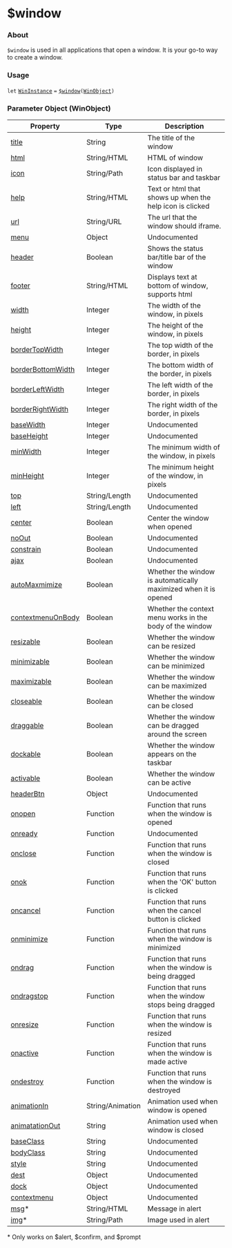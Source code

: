 # $window

### About

`$window` is used in all applications that open a window. It is your go-to way to create a window.

### Usage

`let` [`WinInstance`](wininstance/) `=` [`$window`](./)`(`[`WinObject`](winobject/)`)`

### Parameter Object (WinObject)

| Property                                            | Type             | Description                                                     |
| --------------------------------------------------- | ---------------- | --------------------------------------------------------------- |
| [title](winobject/title.md)                         | String           | The title of the window                                         |
| [html](winobject/html.md)                           | String/HTML      | HTML of window                                                  |
| [icon](winobject/icon.md)                           | String/Path      | Icon displayed in status bar and taskbar                        |
| [help](winobject/help.md)                           | String/HTML      | Text or html that shows up when the help icon is clicked        |
| [url](winobject/url.md)                             | String/URL       | The url that the window should iframe.                          |
| [menu](winobject/menu.md)                           | Object           | Undocumented                                                    |
| [header](winobject/header.md)                       | Boolean          | Shows the status bar/title bar of the window                    |
| [footer](winobject/footer.md)                       | String/HTML      | Displays text at bottom of window, supports html                |
| [width](winobject/width.md)                         | Integer          | The width of the window, in pixels                              |
| [height](winobject/height.md)                       | Integer          | The height of the window, in pixels                             |
| [borderTopWidth](winobject/bordertopwidth.md)       | Integer          | The top width of the border, in pixels                          |
| [borderBottomWidth](winobject/borderbottomwidth.md) | Integer          | The bottom width of the border, in pixels                       |
| [borderLeftWidth](winobject/borderleftwidth.md)     | Integer          | The left width of the border, in pixels                         |
| [borderRightWidth](winobject/borderrightwidth.md)   | Integer          | The right width of the border, in pixels                        |
| [baseWidth](winobject/basewidth.md)                 | Integer          | Undocumented                                                    |
| [baseHeight](winobject/baseheight.md)               | Integer          | Undocumented                                                    |
| [minWidth](winobject/minwidth.md)                   | Integer          | The minimum width of the window, in pixels                      |
| [minHeight](winobject/minheight.md)                 | Integer          | The minimum height of the window, in pixels                     |
| [top](winobject/top.md)                             | String/Length    | Undocumented                                                    |
| [left](winobject/left.md)                           | String/Length    | Undocumented                                                    |
| [center](winobject/center.md)                       | Boolean          | Center the window when opened                                   |
| [noOut](winobject/noout.md)                         | Boolean          | Undocumented                                                    |
| [constrain](winobject/constrain.md)                 | Boolean          | Undocumented                                                    |
| [ajax](winobject/ajax.md)                           | Boolean          | Undocumented                                                    |
| [autoMaxmimize](winobject/automaximize.md)          | Boolean          | Whether the window is automatically maximized when it is opened |
| [contextmenuOnBody](winobject/contextmenuonbody.md) | Boolean          | Whether the context menu works in the body of the window        |
| [resizable](winobject/resizable.md)                 | Boolean          | Whether the window can be resized                               |
| [minimizable](winobject/minimizable.md)             | Boolean          | Whether the window can be minimized                             |
| [maximizable](wininstance/maximize.md)              | Boolean          | Whether the window can be maximized                             |
| [closeable](winobject/closeable.md)                 | Boolean          | Whether the window can be closed                                |
| [draggable](winobject/draggable.md)                 | Boolean          | Whether the window can be dragged around the screen             |
| [dockable](winobject/dockable.md)                   | Boolean          | Whether the window appears on the taskbar                       |
| [activable](winobject/activable.md)                 | Boolean          | Whether the window can be active                                |
| [headerBtn](winobject/headerbtn.md)                 | Object           | Undocumented                                                    |
| [onopen](winobject/onopen.md)                       | Function         | Function that runs when the window is opened                    |
| [onready](winobject/onready.md)                     | Function         | Undocumented                                                    |
| [onclose](winobject/onclose.md)                     | Function         | Function that runs when the window is closed                    |
| [onok](winobject/onok.md)                           | Function         | Function that runs when the 'OK' button is clicked              |
| [oncancel](winobject/oncancel.md)                   | Function         | Function that runs when the cancel button is clicked            |
| [onminimize](winobject/onminimize.md)               | Function         | Function that runs when the window is minimized                 |
| [ondrag](winobject/ondrag.md)                       | Function         | Function that runs when the window is being dragged             |
| [ondragstop](winobject/ondragstop.md)               | Function         | Function that runs when the window stops being dragged          |
| [onresize](winobject/onresize.md)                   | Function         | Function that runs when the window is resized                   |
| [onactive](winobject/onactive.md)                   | Function         | Function that runs when the window is made active               |
| [ondestroy](winobject/ondestroy.md)                 | Function         | Function that runs when the window is destroyed                 |
| [animationIn](winobject/animationin.md)             | String/Animation | Animation used when window is opened                            |
| [animatationOut](winobject/animationout.md)         | String           | Animation used when window is closed                            |
| [baseClass](winobject/baseclass.md)                 | String           | Undocumented                                                    |
| [bodyClass](winobject/bodyclass.md)                 | String           | Undocumented                                                    |
| [style](winobject/style.md)                         | String           | Undocumented                                                    |
| [dest](winobject/dest.md)                           | Object           | Undocumented                                                    |
| [dock](winobject/dock.md)                           | Object           | Undocumented                                                    |
| [contextmenu](winobject/contextmenu.md)             | Object           | Undocumented                                                    |
| [msg](winobject/msg.md)\*                           | String/HTML      | Message in alert                                                |
| [img](winobject/img.md)\*                           | String/Path      | Image used in alert                                             |

\* Only works on $alert, $confirm, and $prompt
